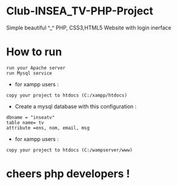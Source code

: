# Club-INSEA_TV-PHP-Project
Simple beautiful ^_^ PHP, CSS3,HTML5
Website with login inerface 
 
 # How to run 
 ```
 run your Apache server
 run Mysql service
 ```
 * for xampp users :
 ```
 copy your project to htdocs (C:/xampp/htdocs)
 
 ```
 * Create a mysql database with this configuration :
 ```
 dbname = "inseatv"
 table name= tv
 attribute =ens, nom, email, msg
 ```
  * for xampp users :
 ```
 copy your project to htdocs (C:/wampserver/www)
 ```
# cheers php developers !
